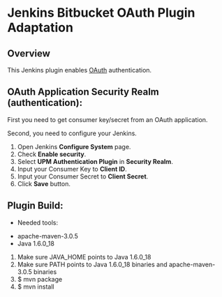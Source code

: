 Jenkins Bitbucket OAuth Plugin Adaptation
============================

Overview
--------
This Jenkins plugin enables [OAuth](http://oauth.net) authentication.

OAuth Application Security Realm (authentication):
--------------------------------------------

First you need to get consumer key/secret from an OAuth application.

Second, you need to configure your Jenkins.

1. Open Jenkins **Configure System** page.
2. Check **Enable security**.
3. Select **UPM Authentication Plugin** in **Security Realm**.
4. Input your Consumer Key to **Client ID**.
5. Input your Consumer Secret to **Client Secret**.
6. Click **Save** button.

Plugin Build:
--------------------------------------------
* Needed tools:
- apache-maven-3.0.5 
- Java 1.6.0_18

1. Make sure JAVA_HOME points to Java 1.6.0_18 
2. Make sure PATH points to Java 1.6.0_18 binaries and apache-maven-3.0.5 binaries 
3. $ mvn package 
4. $ mvn install


